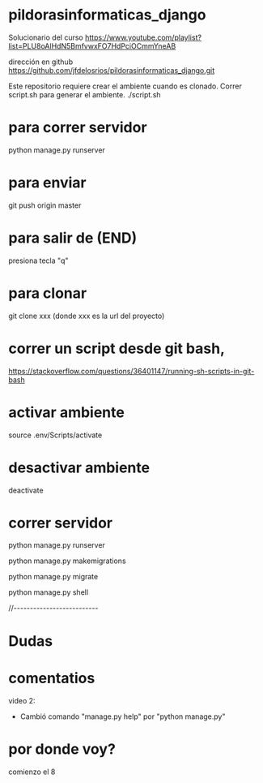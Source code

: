 # pildorasinformaticas_django
Solucionario del curso https://www.youtube.com/playlist?list=PLU8oAlHdN5BmfvwxFO7HdPciOCmmYneAB

dirección en github https://github.com/jfdelosrios/pildorasinformaticas_django.git

Este repositorio requiere crear el ambiente cuando es clonado. Correr script.sh para generar el ambiente.
./script.sh

# para correr servidor
python manage.py runserver

# para enviar
git push origin master

# para salir de (END)
presiona tecla "q"

# para clonar
git clone xxx
(donde xxx es la url del proyecto)

# correr un script desde git bash, 
https://stackoverflow.com/questions/36401147/running-sh-scripts-in-git-bash

# activar ambiente
source .env/Scripts/activate

# desactivar ambiente
deactivate

# correr servidor
python manage.py runserver

python manage.py makemigrations

python manage.py migrate

python manage.py shell


//--------------------------

# Dudas

# comentatios

video 2:
- Cambió comando "manage.py help" por "python manage.py"


# por donde voy?
comienzo el 8